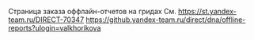 Страница заказа оффлайн-отчетов на гридах
См. https://st.yandex-team.ru/DIRECT-70347
https://github.yandex-team.ru/direct/dna/offline-reports?ulogin=valkhorikova
